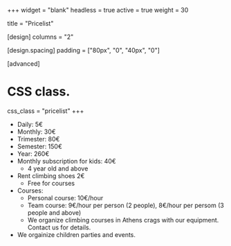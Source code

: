 +++
widget = "blank"
headless = true
active = true
weight = 30

title = "Pricelist"

[design]
  columns = "2"

[design.spacing]
  padding = ["80px", "0", "40px", "0"]

[advanced]
 # CSS class.
 css_class = "pricelist"
+++


- Daily: 5€
- Monthly: 30€                                                                                                                              
- Trimester: 80€
- Semester: 150€
- Year: 260€
- Monthly subscription for kids: 40€
  - 4 year old and above
- Rent climbing shoes 2€
  - Free for courses
- Courses:
  - Personal course: 10€/hour
  - Team course: 9€/hour per person (2 people), 8€/hour per persom (3 people and above)
  - We organize climbing courses in Athens crags with our equipment. Contact us for details.
- We orgainize children parties and events.

